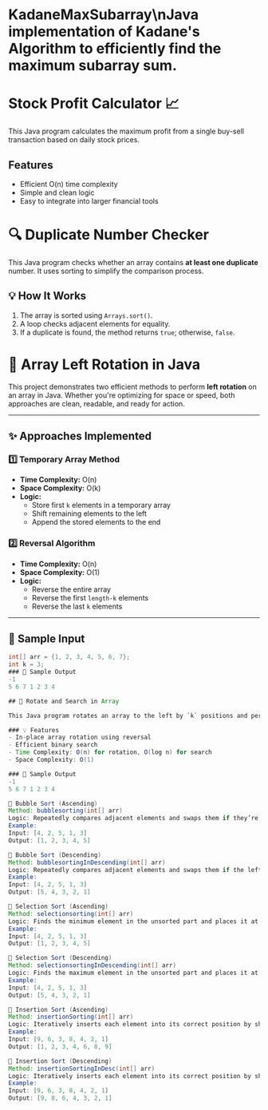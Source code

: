 # KadaneMaxSubarray\nJava implementation of Kadane's Algorithm to efficiently find the maximum subarray sum.
# Stock Profit Calculator 📈

This Java program calculates the maximum profit from a single buy-sell transaction based on daily stock prices.

## Features
- Efficient O(n) time complexity
- Simple and clean logic
- Easy to integrate into larger financial tools

# 🔍 Duplicate Number Checker

This Java program checks whether an array contains **at least one duplicate** number. It uses sorting to simplify the comparison process.

## 💡 How It Works

1. The array is sorted using `Arrays.sort()`.
2. A loop checks adjacent elements for equality.
3. If a duplicate is found, the method returns `true`; otherwise, `false`.

# 🔄 Array Left Rotation in Java

This project demonstrates two efficient methods to perform **left rotation** on an array in Java. Whether you're optimizing for space or speed, both approaches are clean, readable, and ready for action.

---

## ✨ Approaches Implemented

### 1️⃣ Temporary Array Method
- **Time Complexity:** O(n)
- **Space Complexity:** O(k)
- **Logic:**  
  - Store first `k` elements in a temporary array  
  - Shift remaining elements to the left  
  - Append the stored elements to the end

### 2️⃣ Reversal Algorithm
- **Time Complexity:** O(n)
- **Space Complexity:** O(1)
- **Logic:**  
  - Reverse the entire array
  - Reverse the first `length-k` elements  
  - Reverse the last `k` elements  

---
## 📌 Sample Input
```java
int[] arr = {1, 2, 3, 4, 5, 6, 7};
int k = 3;
### 📌 Sample Output
-1
5 6 7 1 2 3 4

## 🔄 Rotate and Search in Array

This Java program rotates an array to the left by `k` positions and performs a binary search for a target element.

### 💡 Features
- In-place array rotation using reversal
- Efficient binary search
- Time Complexity: O(n) for rotation, O(log n) for search
- Space Complexity: O(1)

### 📌 Sample Output
-1
5 6 7 1 2 3 4

🔁 Bubble Sort (Ascending)
Method: bubblesorting(int[] arr)
Logic: Repeatedly compares adjacent elements and swaps them if they’re in the wrong order.
Example:
Input: [4, 2, 5, 1, 3]
Output: [1, 2, 3, 4, 5]

🔁 Bubble Sort (Descending)
Method: bubblesortingInDescending(int[] arr)
Logic: Repeatedly compares adjacent elements and swaps them if the left is smaller than the right.
Example:
Input: [4, 2, 5, 1, 3]
Output: [5, 4, 3, 2, 1]

📌 Selection Sort (Ascending)
Method: selectionsorting(int[] arr)
Logic: Finds the minimum element in the unsorted part and places it at the beginning.
Example:
Input: [4, 2, 5, 1, 3]
Output: [1, 2, 3, 4, 5]

📌 Selection Sort (Descending)
Method: selectionsortingInDescending(int[] arr)
Logic: Finds the maximum element in the unsorted part and places it at the beginning.
Example:
Input: [4, 2, 5, 1, 3]
Output: [5, 4, 3, 2, 1]

🔼 Insertion Sort (Ascending)
Method: insertionSorting(int[] arr)
Logic: Iteratively inserts each element into its correct position by shifting larger elements to the right.
Example:
Input: [9, 6, 3, 8, 4, 2, 1]
Output: [1, 2, 3, 4, 6, 8, 9]

🔽 Insertion Sort (Descending)
Method: insertionSortingInDesc(int[] arr)
Logic: Iteratively inserts each element into its correct position by shifting smaller elements to the right.
Example:
Input: [9, 6, 3, 8, 4, 2, 1]
Output: [9, 8, 6, 4, 3, 2, 1]



